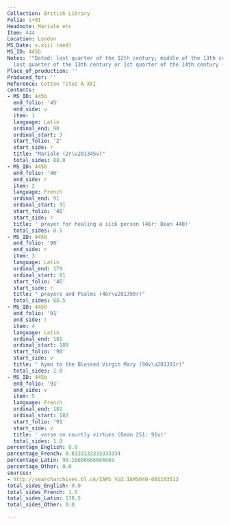 ```yaml
---
Collection: British Library
Folia: i+91
Headnote: Mariale etc
Item: 444
Location: London
MS_Date: s.xiii (med)
MS_ID: 445b
Notes: '"Dated: last quarter of the 12th century; middle of the 13th century (46r);
  last quarter of the 13th century or 1st quarter of the 14th century (90v-91v)"'
Place_of_production: ''
Produced_for: ''
Reference: Cotton Titus A XXI
contents:
- MS_ID: 445b
  end_folio: '45'
  end_side: v
  item: 1
  language: Latin
  ordinal_end: 90
  ordinal_start: 3
  start_folio: '2'
  start_side: r
  title: "Mariale (2r\u201345v)"
  total_sides: 88.0
- MS_ID: 445b
  end_folio: '46'
  end_side: r
  item: 2
  language: French
  ordinal_end: 91
  ordinal_start: 91
  start_folio: '46'
  start_side: r
  title: ' prayer for healing a sick person (46r: Dean 440)'
  total_sides: 0.5
- MS_ID: 445b
  end_folio: '90'
  end_side: r
  item: 3
  language: Latin
  ordinal_end: 179
  ordinal_start: 91
  start_folio: '46'
  start_side: r
  title: " prayers and Psalms (46r\u201390r)"
  total_sides: 88.5
- MS_ID: 445b
  end_folio: '91'
  end_side: r
  item: 4
  language: Latin
  ordinal_end: 181
  ordinal_start: 180
  start_folio: '90'
  start_side: v
  title: " hymn to the Blessed Virgin Mary (90v\u201391r)"
  total_sides: 2.0
- MS_ID: 445b
  end_folio: '91'
  end_side: v
  item: 5
  language: French
  ordinal_end: 182
  ordinal_start: 182
  start_folio: '91'
  start_side: v
  title: ' verse on courtly virtues (Dean 251: 91v)'
  total_sides: 1.0
percentage_English: 0.0
percentage_French: 0.8333333333333334
percentage_Latin: 99.16666666666669
percentage_Other: 0.0
sources:
- http://searcharchives.bl.uk/IAMS_VU2:IAMS040-001103512
total_sides_English: 0.0
total_sides_French: 1.5
total_sides_Latin: 178.5
total_sides_Other: 0.0

---
```


